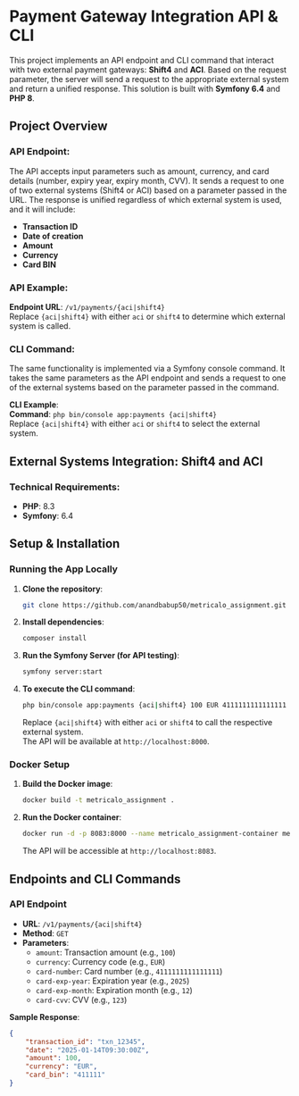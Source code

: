 # Payment Gateway Integration API & CLI

This project implements an API endpoint and CLI command that interact with two external payment gateways: **Shift4** and **ACI**. Based on the request parameter, the server will send a request to the appropriate external system and return a unified response. This solution is built with **Symfony 6.4** and **PHP 8**.

## Project Overview

### API Endpoint:
The API accepts input parameters such as amount, currency, and card details (number, expiry year, expiry month, CVV). It sends a request to one of two external systems (Shift4 or ACI) based on a parameter passed in the URL. The response is unified regardless of which external system is used, and it will include:

- **Transaction ID**
- **Date of creation**
- **Amount**
- **Currency**
- **Card BIN**

### API Example:
**Endpoint URL**: `/v1/payments/{aci|shift4}`  
Replace `{aci|shift4}` with either `aci` or `shift4` to determine which external system is called.

### CLI Command:
The same functionality is implemented via a Symfony console command. It takes the same parameters as the API endpoint and sends a request to one of the external systems based on the parameter passed in the command.

**CLI Example**:  
**Command**: `php bin/console app:payments {aci|shift4}`  
Replace `{aci|shift4}` with either `aci` or `shift4` to select the external system.

## External Systems Integration: Shift4 and ACI

### Technical Requirements:
- **PHP**: 8.3
- **Symfony**: 6.4

## Setup & Installation

### Running the App Locally

1. **Clone the repository**:
    ```bash
    git clone https://github.com/anandbabup50/metricalo_assignment.git
    ```

2. **Install dependencies**:
    ```bash
    composer install
    ```

3. **Run the Symfony Server (for API testing)**:
    ```bash
    symfony server:start
    ```

4. **To execute the CLI command**:
    ```bash
    php bin/console app:payments {aci|shift4} 100 EUR 4111111111111111 2025 12 123
    ```
    Replace `{aci|shift4}` with either `aci` or `shift4` to call the respective external system.  
    The API will be available at `http://localhost:8000`.

### Docker Setup

1. **Build the Docker image**:
    ```bash
    docker build -t metricalo_assignment .
    ```

2. **Run the Docker container**:
    ```bash
    docker run -d -p 8083:8000 --name metricalo_assignment-container metricalo_assignment
    ```
    The API will be accessible at `http://localhost:8083`.

## Endpoints and CLI Commands

### API Endpoint

- **URL**: `/v1/payments/{aci|shift4}`
- **Method**: `GET`
- **Parameters**:
    - `amount`: Transaction amount (e.g., `100`)
    - `currency`: Currency code (e.g., `EUR`)
    - `card-number`: Card number (e.g., `4111111111111111`)
    - `card-exp-year`: Expiration year (e.g., `2025`)
    - `card-exp-month`: Expiration month (e.g., `12`)
    - `card-cvv`: CVV (e.g., `123`)

**Sample Response**:
```json
{
    "transaction_id": "txn_12345",
    "date": "2025-01-14T09:30:00Z",
    "amount": 100,
    "currency": "EUR",
    "card_bin": "411111"
}
